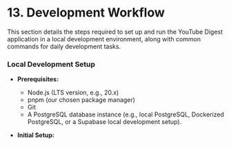 # **13. Development Workflow**

This section details the steps required to set up and run the YouTube Digest application in a local development environment, along with common commands for daily development tasks.

### **Local Development Setup**

*   **Prerequisites:**
    *   Node.js (LTS version, e.g., 20.x)
    *   pnpm (our chosen package manager)
    *   Git
    *   A PostgreSQL database instance (e.g., local PostgreSQL, Dockerized PostgreSQL, or a Supabase local development setup).

*   **Initial Setup:**

```bash